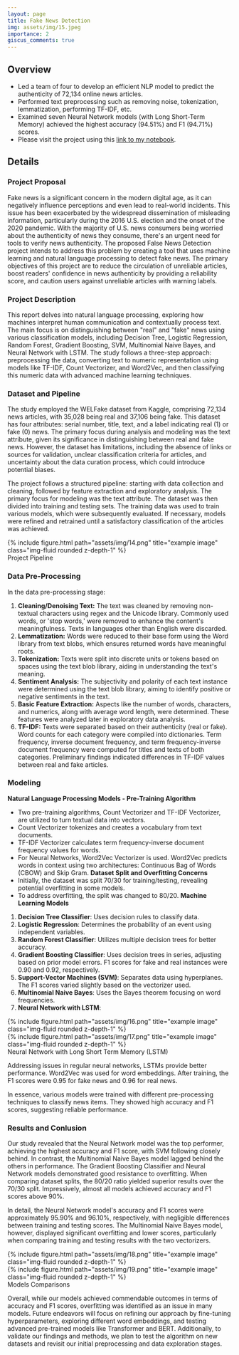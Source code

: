 ```yaml
---
layout: page
title: Fake News Detection
img: assets/img/15.jpeg
importance: 2
giscus_comments: true
---
```

## Overview
- Led a team of four to develop an efficient NLP model to predict the authenticity of 72,134 online news articles.
- Performed text preprocessing such as removing noise, tokenization, lemmatization, performing TF-IDF, etc.
- Examined seven Neural Network models (with Long Short-Term Memory) achieved the highest accuracy (94.51%) and F1 (94.71%) scores.
- Please visit the project using this [link to my notebook](https://drive.google.com/file/d/1OfMiaONZ3jVB1x4l0uJKjn4qcrSGs-dv/view?usp=sharing).

## Details
### Project Proposal
Fake news is a significant concern in the modern digital age, as it can negatively influence perceptions and even lead to real-world incidents. This issue has been exacerbated by the widespread dissemination of misleading information, particularly during the 2016 U.S. election and the onset of the 2020 pandemic. With the majority of U.S. news consumers being worried about the authenticity of news they consume, there's an urgent need for tools to verify news authenticity. The proposed False News Detection project intends to address this problem by creating a tool that uses machine learning and natural language processing to detect fake news. The primary objectives of this project are to reduce the circulation of unreliable articles, boost readers' confidence in news authenticity by providing a reliability score, and caution users against unreliable articles with warning labels.

### Project Description 
This report delves into natural language processing, exploring how machines interpret human communication and contextually process text. The main focus is on distinguishing between "real" and "fake" news using various classification models, including Decision Tree, Logistic Regression, Random Forest, Gradient Boosting, SVM, Multinomial Naive Bayes, and Neural Network with LSTM. The study follows a three-step approach: preprocessing the data, converting text to numeric representation using models like TF-IDF, Count Vectorizer, and Word2Vec, and then classifying this numeric data with advanced machine learning techniques.

### Dataset and Pipeline
The study employed the WELFake dataset from Kaggle, comprising 72,134 news articles, with 35,028 being real and 37,106 being fake. This dataset has four attributes: serial number, title, text, and a label indicating real (1) or fake (0) news. The primary focus during analysis and modeling was the text attribute, given its significance in distinguishing between real and fake news. However, the dataset has limitations, including the absence of links or sources for validation, unclear classification criteria for articles, and uncertainty about the data curation process, which could introduce potential biases.

The project follows a structured pipeline: starting with data collection and cleaning, followed by feature extraction and exploratory analysis. The primary focus for modeling was the text attribute. The dataset was then divided into training and testing sets. The training data was used to train various models, which were subsequently evaluated. If necessary, models were refined and retrained until a satisfactory classification of the articles was achieved.

<div class="col">
    <div class="col-sm mt-3 mt-md-0">
        {% include figure.html path="assets/img/14.png" title="example image" class="img-fluid rounded z-depth-1" %}
    </div>
</div>
<div class="caption">
    Project Pipeline
</div>

### Data Pre-Processing
In the data pre-processing stage:
1. **Cleaning/Denoising Text:** The text was cleaned by removing non-textual characters using regex and the Unicode library. Commonly used words, or 'stop words,' were removed to enhance the content's meaningfulness. Texts in languages other than English were discarded.
2. **Lemmatization:** Words were reduced to their base form using the Word library from text blobs, which ensures returned words have meaningful roots.
3. **Tokenization:** Texts were split into discrete units or tokens based on spaces using the text blob library, aiding in understanding the text's meaning.
4. **Sentiment Analysis:** The subjectivity and polarity of each text instance were determined using the text blob library, aiming to identify positive or negative sentiments in the text.
5. **Basic Feature Extraction:** Aspects like the number of words, characters, and numerics, along with average word length, were determined. These features were analyzed later in exploratory data analysis.
6. **TF-IDF:** Texts were separated based on their authenticity (real or fake). Word counts for each category were compiled into dictionaries. Term frequency, inverse document frequency, and term frequency-inverse document frequency were computed for titles and texts of both categories. Preliminary findings indicated differences in TF-IDF values between real and fake articles.

### Modeling
**Natural Language Processing Models - Pre-Training Algorithm**
- Two pre-training algorithms, Count Vectorizer and TF-IDF Vectorizer, are utilized to turn textual data into vectors.
- Count Vectorizer tokenizes and creates a vocabulary from text documents.
- TF-IDF Vectorizer calculates term frequency-inverse document frequency values for words.
- For Neural Networks, Word2Vec Vectorizer is used. Word2Vec predicts words in context using two architectures: Continuous Bag of Words (CBOW) and Skip Gram.
**Dataset Split and Overfitting Concerns**
- Initially, the dataset was split 70/30 for training/testing, revealing potential overfitting in some models.
- To address overfitting, the split was changed to 80/20.
**Machine Learning Models**
1. **Decision Tree Classifier**: Uses decision rules to classify data.
2. **Logistic Regression**: Determines the probability of an event using independent variables.
3. **Random Forest Classifier**: Utilizes multiple decision trees for better accuracy.
4. **Gradient Boosting Classifier**: Uses decision trees in series, adjusting based on prior model errors. F1 scores for fake and real instances were 0.90 and 0.92, respectively.
5. **Support-Vector Machines (SVM)**: Separates data using hyperplanes. The F1 scores varied slightly based on the vectorizer used.
6. **Multinomial Naive Bayes**: Uses the Bayes theorem focusing on word frequencies.
7. **Neural Network with LSTM**:
   
<div class="col">
    <div class="col-sm mt-3 mt-md-0">
        {% include figure.html path="assets/img/16.png" title="example image" class="img-fluid rounded z-depth-1" %}
    </div>
    <div class="col-sm mt-3 mt-md-0">
        {% include figure.html path="assets/img/17.png" title="example image" class="img-fluid rounded z-depth-1" %}
    </div>
</div>
<div class="caption">
    Neural Network with Long Short Term Memory (LSTM)
</div>

Addressing issues in regular neural networks, LSTMs provide better performance. Word2Vec was used for word embeddings. After training, the F1 scores were 0.95 for fake news and 0.96 for real news.

In essence, various models were trained with different pre-processing techniques to classify news items. They showed high accuracy and F1 scores, suggesting reliable performance.

### Results and Conlusion
Our study revealed that the Neural Network model was the top performer, achieving the highest accuracy and F1 score, with SVM following closely behind. In contrast, the Multinomial Naive Bayes model lagged behind the others in performance. The Gradient Boosting Classifier and Neural Network models demonstrated good resistance to overfitting. When comparing dataset splits, the 80/20 ratio yielded superior results over the 70/30 split. Impressively, almost all models achieved accuracy and F1 scores above 90%. 

In detail, the Neural Network model's accuracy and F1 scores were approximately 95.90% and 96.10%, respectively, with negligible differences between training and testing scores. The Multinomial Naive Bayes model, however, displayed significant overfitting and lower scores, particularly when comparing training and testing results with the two vectorizers.

<div class="row">
    <div class="col-sm mt-3 mt-md-0">
        {% include figure.html path="assets/img/18.png" title="example image" class="img-fluid rounded z-depth-1" %}
    </div>
    <div class="col-sm mt-3 mt-md-0">
        {% include figure.html path="assets/img/19.png" title="example image" class="img-fluid rounded z-depth-1" %}
    </div>
</div>
<div class="caption">
    Models Comparisons
</div>

Overall, while our models achieved commendable outcomes in terms of accuracy and F1 scores, overfitting was identified as an issue in many models. Future endeavors will focus on refining our approach by fine-tuning hyperparameters, exploring different word embeddings, and testing advanced pre-trained models like Transformer and BERT. Additionally, to validate our findings and methods, we plan to test the algorithm on new datasets and revisit our initial preprocessing and data exploration stages.
